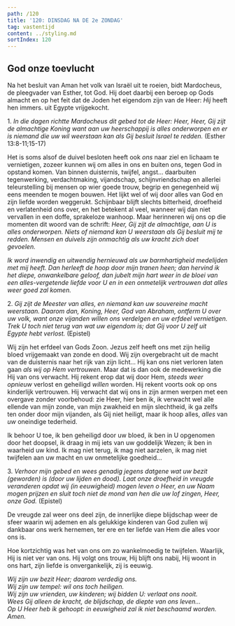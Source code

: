 ```yaml
---
path: /120
title: '120: DINSDAG NA DE 2e ZONDAG'
tag: vastentijd
content: ../styling.md
sortIndex: 120
---
```


## God onze toevlucht

Na het besluit van Aman het volk van Israël uit te roeien, bidt Mardocheus, de pleegvader van Esther, tot God. Hij doet daarbij een beroep op Gods almacht en op het feit dat de Joden het eigendom zijn van de Heer: _Hij_ heeft hen immers. uit Egypte vrijgekocht.

1\. _In die dagen richtte Mardocheus dit gebed tot de Heer: Heer, Heer, Gij zijt de almachtige Koning want aan uw heerschappij is alles onderworpen en er is niemand die uw wil weerstaan kan als Gij besluit Israel te redden._ (Esther 13:8-11;15-17)

Het is soms alsof de duivel besloten heeft ook _ons_ naar ziel en lichaam te vernietigen, zozeer kunnen wij om alles in ons en buiten ons, tegen God in opstand komen. Van binnen duisternis, twijfel, angst... daarbuiten tegenwerking, verdachtmaking, vijandschap, schijnvriendschap en allerlei teleurstelling bij mensen op wier goede trouw, begrip en genegenheid wij eens meenden te mogen bouwen. Het lijkt wel of wij door alles van God en zijn liefde worden weggerukt. Schijnbaar blijft slechts bitterheid, droefheid en verlatenheid ons over, en het betekent al veel, wanneer wij dan niet vervallen in een doffe, sprakeloze wanhoop. Maar herinneren wij ons op die momenten dit woord van de schrift: _Heer, Gij zijt de almachtige, aan U is alles onderworpen. Niets of niemand kan U weerstaan als Gij besluit mij te redden. Mensen en duivels zijn onmachtig als uw kracht zich doet gevoelen._

_Ik word inwendig en uitwendig hernieuwd als uw barmhartigheid medelijden met mij heeft. Dan herleeft de hoop door mijn tranen heen; dan hervind ik het diepe, onwankelbare geloof, dan jubelt mijn hart weer in de bloei van een alles-vergetende liefde voor U en in een onmetelijk vertrouwen dat alles weer goed zal komen._

2\. _Gij zijt de Meester van alles, en niemand kan uw souvereine macht weerstaan. Daarom dan, Koning, Heer, God van Abraham, ontferm U over uw volk, want onze vijanden willen ons verdelgen en uw erfdeel vernietigen. Trek U toch niet terug van wat uw eigendom is; dat Gij voor U zelf uit Egypte hebt verlost._ (Epistel)

Wij zijn het erfdeel van Gods Zoon. Jezus zelf heeft ons met zijn heilig bloed vrijgemaakt van zonde en dood. Wij zijn overgebracht uit de macht van de duisternis naar het rijk van zijn licht... Hij kan ons niet verloren laten gaan _als wij op Hem vertrouwen_. Maar dat is dan ook de medewerking die Hij van ons verwacht. Hij rekent erop dat wij door Hem, _steeds weer opnieuw_ verlost en geheiligd _willen_ worden. Hij rekent voorts ook op ons kinderlijk vertrouwen. Hij verwacht dat wij ons in zijn armen werpen met een overgave zonder voorbehoud: zie Heer, hier ben ik, ik verwacht wel alle ellende van mijn zonde, van mijn zwakheid en mijn slechtheid, ik ga zelfs ten onder door mijn vijanden, als Gij niet heiligt, maar ik hoop alles, _alles_ van _uw_ oneindige tederheid.

Ik behoor U toe, ik ben geheiligd door uw bloed, ik ben in U opgenomen door het doopsel, ik draag in mij iets van uw goddelijk Wezen; ik ben in waarheid uw kind. Ik mag niet terug, ik mag niet aarzelen, ik mag niet twijfelen aan uw macht en uw onmetelijke goedheid...

3\. _Verhoor mijn gebed en wees genadig jegens datgene wat uw bezit (geworden) is (door uw lijden en dood). Laat onze droefheid in vreugde veranderen opdat wij (in eeuwigheid) mogen leven o Heer, en uw Naam mogen prijzen en sluit toch niet de mond van hen die uw lof zingen, Heer, onze God._ (Epistel)

De vreugde zal weer ons deel zijn, de innerlijke diepe blijdschap weer de sfeer waarin wij ademen en als gelukkige kinderen van God zullen wij dankbaar ons werk hernemen, ter ere en ter liefde van Hem die alles voor ons is.

Hoe kortzichtig was het van ons om zo wankelmoedig te twijfelen. Waarlijk, Hij is niet ver van ons. Hij volgt ons trouw, Hij blijft ons nabij, Hij woont in ons hart, zijn liefde is onvergankelijk, zij is eeuwig.

_Wij zijn uw bezit Heer; daarom verdedig ons._  
_Wij zijn uw tempel: wil ons toch heiligen._  
_Wij zijn uw vrienden, uw kinderen; wij bidden U: verlaat ons nooit._  
_Wees Gij alleen de kracht, de blijdschap, de diepte van ons leven..._  
_Op U Heer heb ik gehoopt: in eeuwigheid zal ik niet beschaamd worden. Amen._
